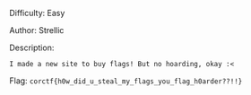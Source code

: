 Difficulty: Easy

Author: Strellic

Description:
```
I made a new site to buy flags! But no hoarding, okay :<
```

Flag: `corctf{h0w_did_u_steal_my_flags_you_flag_h0arder??!!}`
